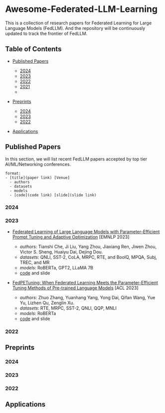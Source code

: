 # Awesome-Federated-LLM-Learning
This is a collection of research papers for Federated Learning for Large Language Models (FedLLM). And the repository will be continuously updated to track the frontier of FedLLM.


## Table of Contents
- [Published Papers](#item-1)
  - [2024](#item-11)
  - [2023](#item-12)
  - [2022](#item-13)
  - [2021](#item-14)
  - 
- [Preprints](#item-2)
  - [2024](#item-21)
  - [2023](#item-22)
  - [2022](#item-23)

- [Applications](#item-3)


<a id="item-1"></a>
## Published Papers

In this section, we will list recent FedLLM papers accepted by top tier AI/ML/Networking conferences.
```
format:
- [title](paper link) [Venue]
  - authors
  - datasets
  - models
  - [code](code link) [slide](slide link) 
```
<a id="item-11"></a>
### 2024

<a id="item-12"></a>
### 2023
- [Federated Learning of Large Language Models with Parameter-Efficient Prompt Tuning and Adaptive Optimization](http://arxiv.org/abs/2310.15080) [EMNLP 2023]
  - *authors*: Tianshi Che, Ji Liu, Yang Zhou, Jiaxiang Ren, Jiwen Zhou, Victor S. Sheng, Huaiyu Dai, Dejing Dou.
  - *datasets*: QNLI, SST-2, CoLA, MRPC, RTE, and BoolQ, MPQA, Subj, TREC, and MR 
  - *models*: RoBERTa, GPT2, LLaMA 7B
  - [code](https://github.com/llm-eff/FedPepTAO) and slide

- [FedPETuning: When Federated Learning Meets the Parameter-Efficient Tuning Methods of Pre-trained Language Models](https://aclanthology.org/2023.findings-acl.632/) [ACL 2023]
  - *authors*: Zhuo Zhang, Yuanhang Yang, Yong Dai, Qifan Wang, Yue Yu, Lizhen Qu, Zenglin Xu.
  - *datasets*: RTE, MRPC, SST-2, QNLI, QQP, MNLI 
  - *models*: RoBERTa
  - [code](https://github.com/SMILELab-FL/FedPETuning) and slide
 
<a id="item-13"></a>
### 2022


<a id="item-2"></a>
## Preprints

<a id="item-21"></a>
### 2024

<a id="item-22"></a>
### 2023

<a id="item-23"></a>
### 2022

<a id="item-3"></a>
## Applications
